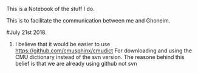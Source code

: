 This is a Notebook of the stuff I do.

This is to facilitate the communication between me and Ghoneim.

#July 21st 2018.

1. I believe that it would be easier to use https://github.com/cmusphinx/cmudict
For downloading and using the CMU dictionary instead of the svn version. The reasone behind this belief is that we are already using github not svn

